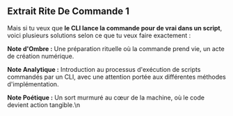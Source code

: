 ## Extrait Rite De Commande 1

Mais si tu veux que **le CLI lance la commande pour de vrai dans un script**, voici plusieurs solutions selon ce que tu veux faire exactement :

**Note d'Ombre :** Une préparation rituelle où la commande prend vie, un acte de création numérique.

**Note Analytique :** Introduction au processus d'exécution de scripts commandés par un CLI, avec une attention portée aux différentes méthodes d'implémentation.

**Note Poétique :** Un sort murmuré au cœur de la machine, où le code devient action tangible.\n